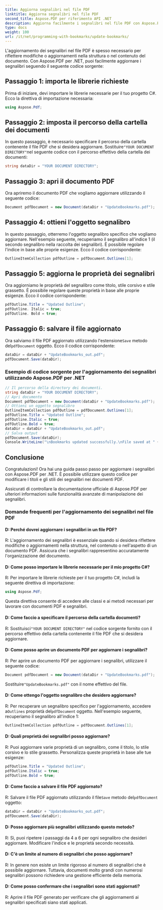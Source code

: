 ```yaml
---
title: Aggiorna segnalibri nel file PDF
linktitle: Aggiorna segnalibri nel file PDF
second_title: Aspose.PDF per riferimento API .NET
description: Aggiorna facilmente i segnalibri nel file PDF con Aspose.PDF per .NET.
type: docs
weight: 100
url: /it/net/programming-with-bookmarks/update-bookmarks/
---
```

L'aggiornamento dei segnalibri nel file PDF è spesso necessario per riflettere modifiche o aggiornamenti nella struttura o nel contenuto del documento. Con Aspose.PDF per .NET, puoi facilmente aggiornare i segnalibri seguendo il seguente codice sorgente:

## Passaggio 1: importa le librerie richieste

Prima di iniziare, devi importare le librerie necessarie per il tuo progetto C#. Ecco la direttiva di importazione necessaria:

```csharp
using Aspose.Pdf;
```

## Passaggio 2: imposta il percorso della cartella dei documenti

 In questo passaggio, è necessario specificare il percorso della cartella contenente il file PDF che si desidera aggiornare. Sostituire`"YOUR DOCUMENT DIRECTORY"`nel seguente codice con il percorso effettivo della cartella dei documenti:

```csharp
string dataDir = "YOUR DOCUMENT DIRECTORY";
```

## Passaggio 3: apri il documento PDF

Ora apriremo il documento PDF che vogliamo aggiornare utilizzando il seguente codice:

```csharp
Document pdfDocument = new Document(dataDir + "UpdateBookmarks.pdf");
```

## Passaggio 4: ottieni l'oggetto segnalibro

In questo passaggio, otterremo l'oggetto segnalibro specifico che vogliamo aggiornare. Nell'esempio seguente, recuperiamo il segnalibro all'indice 1 (il secondo segnalibro nella raccolta dei segnalibri). È possibile regolare l'indice in base alle proprie esigenze. Ecco il codice corrispondente:

```csharp
OutlineItemCollection pdfOutline = pdfDocument.Outlines[1];
```

## Passaggio 5: aggiorna le proprietà dei segnalibri

Ora aggiorniamo le proprietà del segnalibro come titolo, stile corsivo e stile grassetto. È possibile regolare queste proprietà in base alle proprie esigenze. Ecco il codice corrispondente:

```csharp
pdfOutline.Title = "Updated Outline";
pdfOutline. Italic = true;
pdfOutline. Bold = true;
```

## Passaggio 6: salvare il file aggiornato

 Ora salviamo il file PDF aggiornato utilizzando l'estensione`Save` metodo del`pdfDocument` oggetto. Ecco il codice corrispondente:

```csharp
dataDir = dataDir + "UpdateBookmarks_out.pdf";
pdfDocument.Save(dataDir);
```

### Esempio di codice sorgente per l'aggiornamento dei segnalibri utilizzando Aspose.PDF per .NET 
```csharp
// Il percorso della directory dei documenti.
string dataDir = "YOUR DOCUMENT DIRECTORY";
// Apri documento
Document pdfDocument = new Document(dataDir + "UpdateBookmarks.pdf");
// Ottieni un oggetto segnalibro
OutlineItemCollection pdfOutline = pdfDocument.Outlines[1];
pdfOutline.Title = "Updated Outline";
pdfOutline.Italic = true;
pdfOutline.Bold = true;
dataDir = dataDir + "UpdateBookmarks_out.pdf";
// Salva output
pdfDocument.Save(dataDir);
Console.WriteLine("\nBookmarks updated successfully.\nFile saved at " + dataDir);
```

## Conclusione

Congratulazioni! Ora hai una guida passo passo per aggiornare i segnalibri con Aspose.PDF per .NET. È possibile utilizzare questo codice per modificare i titoli e gli stili dei segnalibri nei documenti PDF.

Assicurati di controllare la documentazione ufficiale di Aspose.PDF per ulteriori informazioni sulle funzionalità avanzate di manipolazione dei segnalibri.

### Domande frequenti per l'aggiornamento dei segnalibri nel file PDF

#### D: Perché dovrei aggiornare i segnalibri in un file PDF?

R: L'aggiornamento dei segnalibri è essenziale quando si desidera riflettere modifiche o aggiornamenti nella struttura, nel contenuto o nell'aspetto di un documento PDF. Assicura che i segnalibri rappresentino accuratamente l'organizzazione del documento.

#### D: Come posso importare le librerie necessarie per il mio progetto C#?

R: Per importare le librerie richieste per il tuo progetto C#, includi la seguente direttiva di importazione:

```csharp
using Aspose.Pdf;
```

Questa direttiva consente di accedere alle classi e ai metodi necessari per lavorare con documenti PDF e segnalibri.

#### D: Come faccio a specificare il percorso della cartella documenti?

 R: Sostituisci`"YOUR DOCUMENT DIRECTORY"` nel codice sorgente fornito con il percorso effettivo della cartella contenente il file PDF che si desidera aggiornare.

#### D: Come posso aprire un documento PDF per aggiornare i segnalibri?

R: Per aprire un documento PDF per aggiornare i segnalibri, utilizzare il seguente codice:

```csharp
Document pdfDocument = new Document(dataDir + "UpdateBookmarks.pdf");
```

 Sostituire`"UpdateBookmarks.pdf"` con il nome effettivo del file.

#### D: Come ottengo l'oggetto segnalibro che desidero aggiornare?

 R: Per recuperare un segnalibro specifico per l'aggiornamento, accedere a`Outlines` proprietà del`pdfDocument` oggetto. Nell'esempio seguente, recuperiamo il segnalibro all'indice 1:

```csharp
OutlineItemCollection pdfOutline = pdfDocument.Outlines[1];
```

#### D: Quali proprietà dei segnalibri posso aggiornare?

R: Puoi aggiornare varie proprietà di un segnalibro, come il titolo, lo stile corsivo e lo stile grassetto. Personalizza queste proprietà in base alle tue esigenze:

```csharp
pdfOutline.Title = "Updated Outline";
pdfOutline.Italic = true;
pdfOutline.Bold = true;
```

#### D: Come faccio a salvare il file PDF aggiornato?

 R: Salvare il file PDF aggiornato utilizzando il file`Save` metodo del`pdfDocument` oggetto:

```csharp
dataDir = dataDir + "UpdateBookmarks_out.pdf";
pdfDocument.Save(dataDir);
```

#### D: Posso aggiornare più segnalibri utilizzando questo metodo?

R: Sì, puoi ripetere i passaggi da 4 a 6 per ogni segnalibro che desideri aggiornare. Modificare l'indice e le proprietà secondo necessità.

#### D: C'è un limite al numero di segnalibri che posso aggiornare?

R: In genere non esiste un limite rigoroso al numero di segnalibri che è possibile aggiornare. Tuttavia, documenti molto grandi con numerosi segnalibri possono richiedere una gestione efficiente della memoria.

#### D: Come posso confermare che i segnalibri sono stati aggiornati?

R: Aprire il file PDF generato per verificare che gli aggiornamenti ai segnalibri specificati siano stati applicati.
